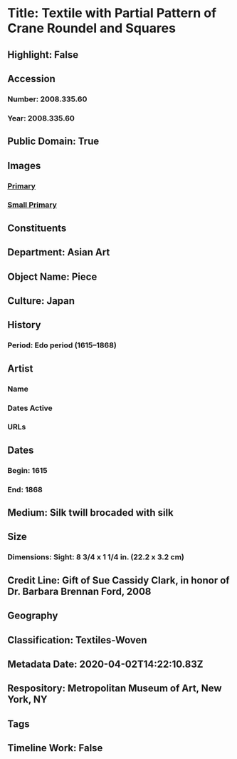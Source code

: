 # Title: Textile with Partial Pattern of Crane Roundel and Squares
## Highlight: False
## Accession
### Number: 2008.335.60
### Year: 2008.335.60
## Public Domain: True
## Images
### [Primary](https://images.metmuseum.org/CRDImages/as/original/2008_335_60.JPG)
### [Small Primary](https://images.metmuseum.org/CRDImages/as/web-large/2008_335_60.JPG)
## Constituents
## Department: Asian Art
## Object Name: Piece
## Culture: Japan
## History
### Period: Edo period (1615–1868)
## Artist
### Name
### Dates Active
### URLs
## Dates
### Begin: 1615
### End: 1868
## Medium: Silk twill brocaded with silk
## Size
### Dimensions: Sight: 8 3/4 x 1 1/4 in. (22.2 x 3.2 cm)
## Credit Line: Gift of Sue Cassidy Clark, in honor of Dr. Barbara Brennan Ford, 2008
## Geography
## Classification: Textiles-Woven
## Metadata Date: 2020-04-02T14:22:10.83Z
## Respository: Metropolitan Museum of Art, New York, NY
## Tags
## Timeline Work: False